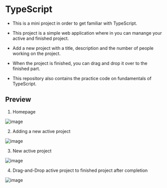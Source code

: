 # TypeScript

- This is a mini project in order to get familiar with TypeScript.

- This project is a simple web application where in you can manange your active and finished project.
- Add a new project with a title, description and the number of people working on the project.
- When the project is finished, you can drag and drop it over to the finished part.

- This repository also contains the practice code on fundamentals of TypeScript.

## Preview

1. Homepage

![image](https://user-images.githubusercontent.com/96954007/197289557-cc601a28-7340-4746-8273-aa00e66f8771.png)

2. Adding a new active project

![image](https://user-images.githubusercontent.com/96954007/197289798-74bb6ac0-26ec-4782-ac2f-9d8b7e0fbe53.png)

3. New active project

![image](https://user-images.githubusercontent.com/96954007/197289883-42f3c836-36a7-4796-82a1-1a3f70f8c6b5.png)

4. Drag-and-Drop active project to finished project after completion

![image](https://user-images.githubusercontent.com/96954007/197290097-7eb23ef6-24d8-4fe8-b7d4-32566b811c90.png)
